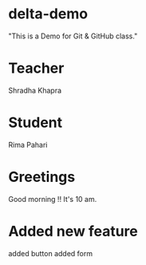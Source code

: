 # delta-demo
"This is a Demo for Git &amp; GitHub class."

# Teacher
Shradha Khapra

# Student
Rima Pahari

# Greetings
Good morning !! It's 10 am.

# Added new feature
added button
added form

